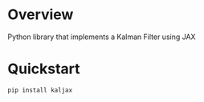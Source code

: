 # Overview
Python library that implements a Kalman Filter using JAX

# Quickstart
```shell
pip install kaljax
```

